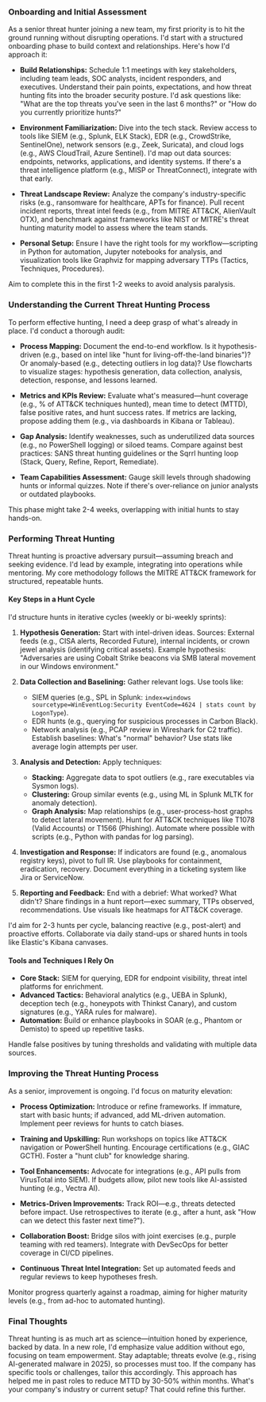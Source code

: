 ### Onboarding and Initial Assessment
As a senior threat hunter joining a new team, my first priority is to hit the ground running without disrupting operations. I'd start with a structured onboarding phase to build context and relationships. Here's how I'd approach it:

- **Build Relationships:** Schedule 1:1 meetings with key stakeholders, including team leads, SOC analysts, incident responders, and executives. Understand their pain points, expectations, and how threat hunting fits into the broader security posture. I'd ask questions like: "What are the top threats you've seen in the last 6 months?" or "How do you currently prioritize hunts?"

- **Environment Familiarization:** Dive into the tech stack. Review access to tools like SIEM (e.g., Splunk, ELK Stack), EDR (e.g., CrowdStrike, SentinelOne), network sensors (e.g., Zeek, Suricata), and cloud logs (e.g., AWS CloudTrail, Azure Sentinel). I'd map out data sources: endpoints, networks, applications, and identity systems. If there's a threat intelligence platform (e.g., MISP or ThreatConnect), integrate with that early.

- **Threat Landscape Review:** Analyze the company's industry-specific risks (e.g., ransomware for healthcare, APTs for finance). Pull recent incident reports, threat intel feeds (e.g., from MITRE ATT&CK, AlienVault OTX), and benchmark against frameworks like NIST or MITRE's threat hunting maturity model to assess where the team stands.

- **Personal Setup:** Ensure I have the right tools for my workflow—scripting in Python for automation, Jupyter notebooks for analysis, and visualization tools like Graphviz for mapping adversary TTPs (Tactics, Techniques, Procedures).

Aim to complete this in the first 1-2 weeks to avoid analysis paralysis.

### Understanding the Current Threat Hunting Process
To perform effective hunting, I need a deep grasp of what's already in place. I'd conduct a thorough audit:

- **Process Mapping:** Document the end-to-end workflow. Is it hypothesis-driven (e.g., based on intel like "hunt for living-off-the-land binaries")? Or anomaly-based (e.g., detecting outliers in log data)? Use flowcharts to visualize stages: hypothesis generation, data collection, analysis, detection, response, and lessons learned.

- **Metrics and KPIs Review:** Evaluate what's measured—hunt coverage (e.g., % of ATT&CK techniques hunted), mean time to detect (MTTD), false positive rates, and hunt success rates. If metrics are lacking, propose adding them (e.g., via dashboards in Kibana or Tableau).

- **Gap Analysis:** Identify weaknesses, such as underutilized data sources (e.g., no PowerShell logging) or siloed teams. Compare against best practices: SANS threat hunting guidelines or the Sqrrl hunting loop (Stack, Query, Refine, Report, Remediate).

- **Team Capabilities Assessment:** Gauge skill levels through shadowing hunts or informal quizzes. Note if there's over-reliance on junior analysts or outdated playbooks.

This phase might take 2-4 weeks, overlapping with initial hunts to stay hands-on.

### Performing Threat Hunting
Threat hunting is proactive adversary pursuit—assuming breach and seeking evidence. I'd lead by example, integrating into operations while mentoring. My core methodology follows the MITRE ATT&CK framework for structured, repeatable hunts.

#### Key Steps in a Hunt Cycle
I'd structure hunts in iterative cycles (weekly or bi-weekly sprints):

1. **Hypothesis Generation:** Start with intel-driven ideas. Sources: External feeds (e.g., CISA alerts, Recorded Future), internal incidents, or crown jewel analysis (identifying critical assets). Example hypothesis: "Adversaries are using Cobalt Strike beacons via SMB lateral movement in our Windows environment."

2. **Data Collection and Baselining:** Gather relevant logs. Use tools like:
   - SIEM queries (e.g., SPL in Splunk: `index=windows sourcetype=WinEventLog:Security EventCode=4624 | stats count by LogonType`).
   - EDR hunts (e.g., querying for suspicious processes in Carbon Black).
   - Network analysis (e.g., PCAP review in Wireshark for C2 traffic).
   Establish baselines: What's "normal" behavior? Use stats like average login attempts per user.

3. **Analysis and Detection:** Apply techniques:
   - **Stacking:** Aggregate data to spot outliers (e.g., rare executables via Sysmon logs).
   - **Clustering:** Group similar events (e.g., using ML in Splunk MLTK for anomaly detection).
   - **Graph Analysis:** Map relationships (e.g., user-process-host graphs to detect lateral movement).
   Hunt for ATT&CK techniques like T1078 (Valid Accounts) or T1566 (Phishing). Automate where possible with scripts (e.g., Python with pandas for log parsing).

4. **Investigation and Response:** If indicators are found (e.g., anomalous registry keys), pivot to full IR. Use playbooks for containment, eradication, recovery. Document everything in a ticketing system like Jira or ServiceNow.

5. **Reporting and Feedback:** End with a debrief: What worked? What didn't? Share findings in a hunt report—exec summary, TTPs observed, recommendations. Use visuals like heatmaps for ATT&CK coverage.

I'd aim for 2-3 hunts per cycle, balancing reactive (e.g., post-alert) and proactive efforts. Collaborate via daily stand-ups or shared hunts in tools like Elastic's Kibana canvases.

#### Tools and Techniques I Rely On
- **Core Stack:** SIEM for querying, EDR for endpoint visibility, threat intel platforms for enrichment.
- **Advanced Tactics:** Behavioral analytics (e.g., UEBA in Splunk), deception tech (e.g., honeypots with Thinkst Canary), and custom signatures (e.g., YARA rules for malware).
- **Automation:** Build or enhance playbooks in SOAR (e.g., Phantom or Demisto) to speed up repetitive tasks.

Handle false positives by tuning thresholds and validating with multiple data sources.

### Improving the Threat Hunting Process
As a senior, improvement is ongoing. I'd focus on maturity elevation:

- **Process Optimization:** Introduce or refine frameworks. If immature, start with basic hunts; if advanced, add ML-driven automation. Implement peer reviews for hunts to catch biases.

- **Training and Upskilling:** Run workshops on topics like ATT&CK navigation or PowerShell hunting. Encourage certifications (e.g., GIAC GCTH). Foster a "hunt club" for knowledge sharing.

- **Tool Enhancements:** Advocate for integrations (e.g., API pulls from VirusTotal into SIEM). If budgets allow, pilot new tools like AI-assisted hunting (e.g., Vectra AI).

- **Metrics-Driven Improvements:** Track ROI—e.g., threats detected before impact. Use retrospectives to iterate (e.g., after a hunt, ask "How can we detect this faster next time?").

- **Collaboration Boost:** Bridge silos with joint exercises (e.g., purple teaming with red teamers). Integrate with DevSecOps for better coverage in CI/CD pipelines.

- **Continuous Threat Intel Integration:** Set up automated feeds and regular reviews to keep hypotheses fresh.

Monitor progress quarterly against a roadmap, aiming for higher maturity levels (e.g., from ad-hoc to automated hunting).

### Final Thoughts
Threat hunting is as much art as science—intuition honed by experience, backed by data. In a new role, I'd emphasize value addition without ego, focusing on team empowerment. Stay adaptable; threats evolve (e.g., rising AI-generated malware in 2025), so processes must too. If the company has specific tools or challenges, tailor this accordingly. This approach has helped me in past roles to reduce MTTD by 30-50% within months. What's your company's industry or current setup? That could refine this further.
